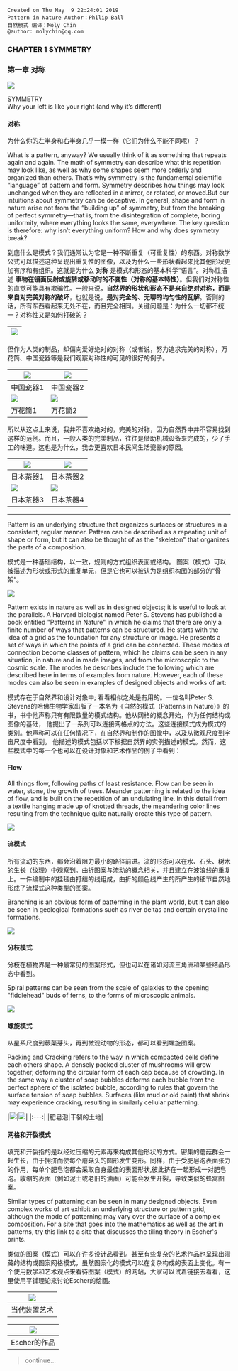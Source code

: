 ```
Created on Thu May  9 22:24:01 2019
Pattern in Nature Author：Philip Ball
自然模式 编译：Moly Chin
@author: molychin@qq.com
```

### CHAPTER 1 SYMMETRY  
### 第一章 对称

![](res/pin_018.png)

SYMMETRY  
Why your left is like your right (and why it’s different)

#### 对称  
为什么你的左半身和右半身几乎一模一样（它们为什么不能不同呢）？

What is a pattern, anyway? We usually think of it as something that repeats again and again. The math of symmetry can describe what this repetition may look like, as well as why some shapes seem more orderly and organized than others. That’s why symmetry is the fundamental scientific “language” of pattern and form. Symmetry describes how things may look unchanged when they are reflected in a mirror, or rotated, or moved.But our intuitions about symmetry can be deceptive.
In general, shape and form in nature arise not from the “building up” of symmetry, but from the breaking of perfect symmetry—that is, from the disintegration of complete, boring uniformity, where everything looks the same, everywhere. The key question is therefore: why isn’t everything uniform? How and why does symmetry break?

到底什么是模式？我们通常认为它是一种不断重复（可重复性）的东西。对称数学公式可以描述这种呈现出重复性的图像，以及为什么一些形状看起来比其他形状更加有序和有组织。这就是为什么 **对称** 是模式和形态的基本科学“语言”。对称性描述 **事物在镜面反射或旋转或移动时的不变性（对称的基本特性）**。但我们对对称性的直觉可能具有欺骗性。一般来说，**自然界的形状和形态不是来自绝对对称，而是来自对完美对称的破坏**，也就是说，**是对完全的、无聊的均匀性的瓦解**。否则的话，所有东西看起来无处不在，而且完全相同。关键问题是：为什么一切都不统一？对称性又是如何打破的？

|![](res/pin_019.png)|
|---|

但作为人类的制品，却偏向爱好绝对的对称（或者说，努力追求完美的对称），万花筒、中国瓷器等是我们观察对称性的可见的很好的例子。

|![](res/bottle_vase___studio_pottery_by_heathwreed.jpg)|![](res/paul_schneider_ceramics_by_nmotus.jpg)|
|---|---|
|中国瓷器1|中国瓷器2|
|![](res/ab8a5c9.jpg)|![](res/bce6d0.jpg)|
|万花筒1|万花筒2|

所以从这点上来说，我并不喜欢绝对的，完美的对称，因为自然界中并不容易找到这样的范例。而且，一般人类的完美制品，往往是借助机械设备来完成的，少了手工的味道。这也是为什么，我会更喜欢日本民间生活瓷器的原因。

|![](res/d36c66e0b.jpg)|![](res/c28431.jpg)|
|---|---|
|日本茶器1|日本茶器2|
|![](res/bfed8bcaae.jpg)|![](res/c0c361.jpg)|
|日本茶器3|日本茶器4|

-------------------
Pattern is an underlying structure that organizes surfaces or structures in a consistent, regular manner. Pattern can be described as a repeating unit of shape or form, but it can also be thought of as the "skeleton" that organizes the parts of a composition.

模式是一种基础结构，以一致，规则的方式组织表面或结构。 图案（模式）可以被描述为形状或形式的重复单元，但是它也可以被认为是组织构图的部分的“骨架”。

![](res/p001.png)

Pattern exists in nature as well as in designed objects; it is useful to look at the parallels. A Harvard biologist named Peter S. Stevens has published a book entitled "Patterns in Nature" in which he claims that there are only a finite number of ways that patterns can be structured. He starts with the idea of a grid as the foundation for any structure or image. He presents a set of ways in which the points of a grid can be connected. These modes of connection become classes of pattern, which he claims can be seen in any situation, in nature and in made images, and from the microscopic to the cosmic scale.
The modes he describes include the following which are described here in terms of examples from nature. However, each of these modes can also be seen in examples of designed objects and works of art:

模式存在于自然界和设计对象中; 看看相似之处是有用的。一位名叫Peter S. Stevens的哈佛生物学家出版了一本名为《自然的模式（Patterns in Nature）》的书，书中他声称只有有限数量的模式结构。他从网格的概念开始，作为任何结构或图像的基础， 他提出了一系列可以连接网格点的方法。这些连接模式成为模式的类别。他声称可以在任何情况下，在自然界和制作的图像中，以及从微观尺度到宇宙尺度中看到。
他描述的模式包括以下根据自然界的实例描述的模式。然而，这些模式中的每一个也可以在设计对象和艺术作品的例子中看到：

#### Flow
All things flow, following paths of least resistance. Flow can be seen in water, stone, the growth of trees. Meander patterning is related to the idea of flow, and is built on the repetition of an undulating line. In this detail from a textile hanging made up of knotted threads, the meandering color lines resulting from the technique quite naturally create this type of pattern.

![](res/pin_021.gif)

#### 流模式
所有流动的东西，都会沿着阻力最小的路径前进。流的形态可以在水、石头、树木的生长（纹理）中观察到。曲折图案与流动的概念相关，并且建立在波浪线的重复上。一件编制中的挂毯由打结的线组成，曲折的颜色线产生的所产生的细节自然地形成了流模式这种类型的图案。

Branching is an obvious form of patterning in the plant world, but it can also be seen in geological formations such as river deltas and certain crystalline formations.

![](res/pin_022.gif)

#### 分枝模式
分枝在植物界是一种最常见的图案形式，但也可以在诸如河流三角洲和某些结晶形态中看到。

Spiral patterns can be seen from the scale of galaxies to the opening "fiddlehead" buds of ferns, to the forms of microscopic animals.

![](res/pin_023.jpg)

#### 螺旋模式
从星系尺度到蕨菜芽头，再到微观动物的形态，都可以看到螺旋图案。

Packing and Cracking refers to the way in which compacted cells define each others shape. A densely packed cluster of mushrooms will grow together, deforming the circular form of each cap because of crowding. In the same way a cluster of soap bubbles deforms each bubble from the perfect sphere of the isolated bubble, according to rules that govern the surface tension of soap bubbles. Surfaces (like mud or old paint) that shrink may experience cracking, resulting in similarly cellular patterning.

|![](res/pin_024.jpg)|![](res/pin_025.jpg)|
|:---:|
|肥皂泡|干裂的土地|

#### 网格和开裂模式
填充和开裂指的是以经过压缩的元素再来构成其他形状的方式。密集的蘑菇群会一起生长，由于拥挤而使每个蘑菇头的圆形发生变形。同样，由于受肥皂泡表面张力的作用，每单个肥皂泡都会采取自身最佳的表面形状,彼此挤在一起形成一对肥皂泡。收缩的表面（例如泥土或老旧的油画）可能会发生开裂，导致类似的蜂窝图案。

Similar types of patterning can be seen in many designed objects. Even complex works of art exhibit an underlying structure or pattern grid, although the mode of patterning may vary over the surface of a complex composition. For a site that goes into the mathematics as well as the art in patterns, try this link to a site that discusses the tiling theory in Escher's prints.

类似的图案（模式）可以在许多设计品看到。甚至有些复杂的艺术作品也呈现出潜藏的结构或图案网格模式，虽然图案化的模式可以在复杂构成的表面上变化。有一个使用数学和艺术观点来看待图案（模式）的网站，大家可以试着链接去看看，这里使用平铺理论来讨论Escher的绘画。

|![](res/pin_026.jpg)|
|:---:|
|当代装置艺术|

|![](res/pin_027.jpg)|
|:---:|
|Escher的作品|










>continue...
